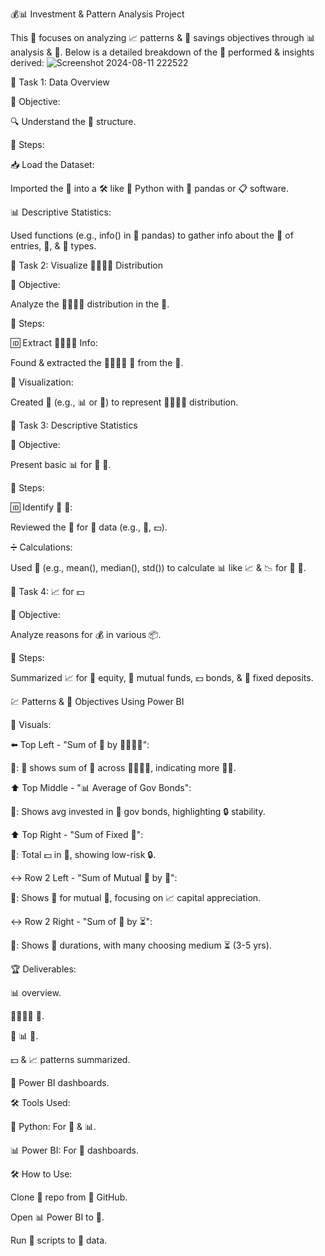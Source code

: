 💰📊 Investment & Pattern Analysis Project

This 📘 focuses on analyzing 📈 patterns & 🏦 savings objectives through 📊 analysis & 🎨. Below is a detailed breakdown of the 🔧 performed & insights derived:
![Screenshot 2024-08-11 222522](https://github.com/user-attachments/assets/4cd0bc03-ac68-4682-a4f2-6e3b150fe7f8)


📝 Task 1: Data Overview

🎯 Objective:

🔍 Understand the 📂 structure.

🔧 Steps:

📥 Load the Dataset:

Imported the 📂 into a 🛠️ like 🐍 Python with 🐼 pandas or 📋 software.

📊 Descriptive Statistics:

Used functions (e.g., info() in 🐼 pandas) to gather info about the 🔢 of entries, 📃, & 📄 types.

📝 Task 2: Visualize 👩‍🦰👨‍🦱 Distribution

🎯 Objective:

Analyze the 👩‍🦰👨‍🦱 distribution in the 📂.

🔧 Steps:

🆔 Extract 👩‍🦰👨‍🦱 Info:

Found & extracted the 👩‍🦰👨‍🦱 📃 from the 📂.

🎨 Visualization:

Created 🎨 (e.g., 📊 or 🥧) to represent 👩‍🦰👨‍🦱 distribution.

📝 Task 3: Descriptive Statistics

🎯 Objective:

Present basic 📊 for 🔢 📃.

🔧 Steps:

🆔 Identify 🔢 📃:

Reviewed the 📂 for 🔢 data (e.g., 🎂, 💵).

➗ Calculations:

Used 📐 (e.g., mean(), median(), std()) to calculate 📊 like 📈 & 📉 for 🔢 📃.

📝 Task 4: 📈 for 💵

🎯 Objective:

Analyze reasons for 💰 in various 📦.

🔧 Steps:

Summarized 📈 for 🏢 equity, 📘 mutual funds, 💵 bonds, & 🏦 fixed deposits.

💹 Patterns & 🏦 Objectives Using Power BI

🎨 Visuals:

⬅️ Top Left - "Sum of 🎂 by 👩‍🦰👨‍🦱":

📖: 🎨 shows sum of 🎂 across 👩‍🦰👨‍🦱, indicating more 👨‍🦱.

⬆️ Top Middle - "📊 Average of Gov Bonds":

📖: Shows avg invested in 📘 gov bonds, highlighting 🔒 stability.

⬆️ Top Right - "Sum of Fixed 🏦":

📖: Total 💵 in 🏦, showing low-risk 🔒.

↔️ Row 2 Left - "Sum of Mutual 📘 by 🎯":

📖: Shows 🎯 for mutual 📘, focusing on 📈 capital appreciation.

↔️ Row 2 Right - "Sum of 📜 by ⏳":

📖: Shows 📜 durations, with many choosing medium ⏳ (3-5 yrs).

🏆 Deliverables:

📊 overview.

👩‍🦰👨‍🦱 🎨.

🔢 📊 📖.

💵 & 📈 patterns summarized.

🎨 Power BI dashboards.

🛠️ Tools Used:

🐍 Python: For 🧹 & 📊.

📊 Power BI: For 🎨 dashboards.

🛠️ How to Use:

Clone 🔗 repo from 🐙 GitHub.

Open 📊 Power BI to 🎨.

Run 🐍 scripts to 🧐 data.
